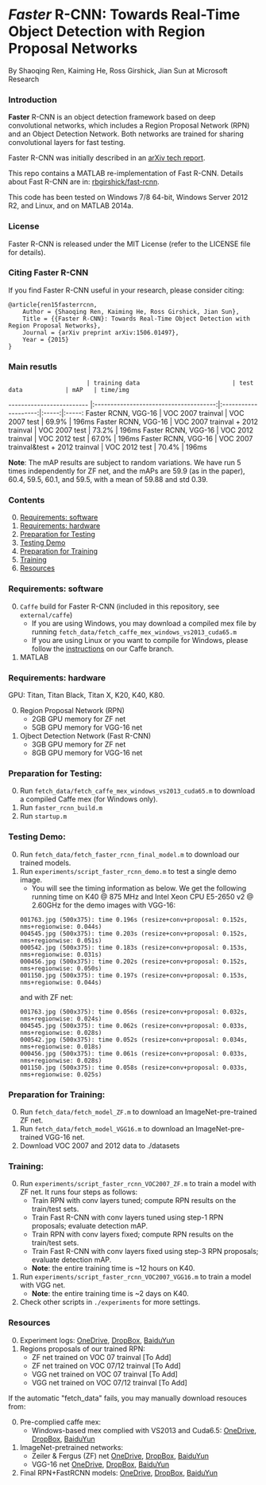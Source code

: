 # *Faster* R-CNN: Towards Real-Time Object Detection with Region Proposal Networks

By Shaoqing Ren, Kaiming He, Ross Girshick, Jian Sun at Microsoft Research

### Introduction

**Faster** R-CNN is an object detection framework based on deep convolutional networks, which includes a Region Proposal Network (RPN) and an Object Detection Network. Both networks are trained for sharing convolutional layers for fast testing. 

Faster R-CNN was initially described in an [arXiv tech report](http://arxiv.org/abs/1506.01497).

This repo contains a MATLAB re-implementation of Fast R-CNN. Details about Fast R-CNN are in: [rbgirshick/fast-rcnn](https://github.com/rbgirshick/fast-rcnn).

This code has been tested on Windows 7/8 64-bit, Windows Server 2012 R2, and Linux, and on MATLAB 2014a.

### License

Faster R-CNN is released under the MIT License (refer to the LICENSE file for details).

### Citing Faster R-CNN

If you find Faster R-CNN useful in your research, please consider citing:

    @article{ren15fasterrcnn,
        Author = {Shaoqing Ren, Kaiming He, Ross Girshick, Jian Sun},
        Title = {{Faster R-CNN}: Towards Real-Time Object Detection with Region Proposal Networks},
        Journal = {arXiv preprint arXiv:1506.01497},
        Year = {2015}
    }

### Main resutls
                          | training data                          | test data            | mAP   | time/img
------------------------- |:--------------------------------------:|:--------------------:|:-----:|:-----:
Faster RCNN, VGG-16       | VOC 2007 trainval                      | VOC 2007 test        | 69.9% | 196ms
Faster RCNN, VGG-16       | VOC 2007 trainval + 2012 trainval      | VOC 2007 test        | 73.2% | 196ms
Faster RCNN, VGG-16       | VOC 2012 trainval                      | VOC 2012 test        | 67.0% | 196ms
Faster RCNN, VGG-16       | VOC 2007 trainval&test + 2012 trainval | VOC 2012 test        | 70.4% | 196ms

**Note**: The mAP results are subject to random variations. We have run 5 times independently for ZF net, and the mAPs are 59.9 (as in the paper), 60.4, 59.5, 60.1, and 59.5, with a mean of 59.88 and std 0.39.


### Contents
0. [Requirements: software](#requirements-software)
0. [Requirements: hardware](#requirements-hardware)
0. [Preparation for Testing](#preparation-for-testing)
0. [Testing Demo](#testing-demo)
0. [Preparation for Training](#preparation-for-training)
0. [Training](#training)
0. [Resources](#resources)


### Requirements: software

0. `Caffe` build for Faster R-CNN (included in this repository, see `external/caffe`)
    - If you are using Windows, you may download a compiled mex file by running `fetch_data/fetch_caffe_mex_windows_vs2013_cuda65.m`
    - If you are using Linux or you want to compile for Windows, please follow the [instructions](https://github.com/ShaoqingRen/caffe/tree/faster-R-CNN) on our Caffe branch.
0.	MATLAB
 
    
### Requirements: hardware

GPU: Titan, Titan Black, Titan X, K20, K40, K80.

0. Region Proposal Network (RPN)
    - 2GB GPU memory for ZF net
    - 5GB GPU memory for VGG-16 net
0. Ojbect Detection Network (Fast R-CNN)
    - 3GB GPU memory for ZF net
    - 8GB GPU memory for VGG-16 net


### Preparation for Testing:
0.	Run `fetch_data/fetch_caffe_mex_windows_vs2013_cuda65.m` to download a compiled Caffe mex (for Windows only).
0.	Run `faster_rcnn_build.m`
0.	Run `startup.m`


### Testing Demo:
0.	Run `fetch_data/fetch_faster_rcnn_final_model.m` to download our trained models.
0.	Run `experiments/script_faster_rcnn_demo.m` to test a single demo image.
    - You will see the timing information as below. We get the following running time on K40 @ 875 MHz and Intel Xeon CPU E5-2650 v2 @ 2.60GHz for the demo images with VGG-16:
	```Shell
	001763.jpg (500x375): time 0.196s (resize+conv+proposal: 0.152s, nms+regionwise: 0.044s)
	004545.jpg (500x375): time 0.203s (resize+conv+proposal: 0.152s, nms+regionwise: 0.051s)
	000542.jpg (500x375): time 0.183s (resize+conv+proposal: 0.153s, nms+regionwise: 0.031s)
	000456.jpg (500x375): time 0.202s (resize+conv+proposal: 0.152s, nms+regionwise: 0.050s)
	001150.jpg (500x375): time 0.197s (resize+conv+proposal: 0.153s, nms+regionwise: 0.044s)
	```
	and with ZF net:
	```Shell
	001763.jpg (500x375): time 0.056s (resize+conv+proposal: 0.032s, nms+regionwise: 0.024s)
	004545.jpg (500x375): time 0.062s (resize+conv+proposal: 0.033s, nms+regionwise: 0.028s)
	000542.jpg (500x375): time 0.052s (resize+conv+proposal: 0.034s, nms+regionwise: 0.018s)
	000456.jpg (500x375): time 0.061s (resize+conv+proposal: 0.033s, nms+regionwise: 0.028s)
	001150.jpg (500x375): time 0.058s (resize+conv+proposal: 0.033s, nms+regionwise: 0.025s)
	```

### Preparation for Training:
0.	Run `fetch_data/fetch_model_ZF.m` to download an ImageNet-pre-trained ZF net.
0.	Run `fetch_data/fetch_model_VGG16.m` to download an ImageNet-pre-trained VGG-16 net.
0.	Download VOC 2007 and 2012 data to ./datasets


### Training:
0. Run `experiments/script_faster_rcnn_VOC2007_ZF.m` to train a model with ZF net. It runs four steps as follows:
    - Train RPN with conv layers tuned; compute RPN results on the train/test sets.
    - Train Fast R-CNN with conv layers tuned using step-1 RPN proposals; evaluate detection mAP.
    - Train RPN with conv layers fixed; compute RPN results on the train/test sets. 
    - Train Fast R-CNN with conv layers fixed using step-3 RPN proposals; evaluate detection mAP.
    - **Note**: the entire training time is ~12 hours on K40.
0. Run `experiments/script_faster_rcnn_VOC2007_VGG16.m` to train a model with VGG net.
    - **Note**: the entire training time is ~2 days on K40.
0. Check other scripts in `./experiments` for more settings.

### Resources

0. Experiment logs: [OneDrive](https://onedrive.live.com/download?resid=4006CBB8476FF777!17290&authkey=!AGhH4z667tHYYEw&ithint=file%2czip), [DropBox](https://www.dropbox.com/s/wu841r7zmebjp6r/faster_rcnn_logs.zip?dl=0), [BaiduYun](http://pan.baidu.com/s/1nt48EJB)
0. Regions proposals of our trained RPN:
    - ZF net trained on VOC 07 trainval [To Add]
    - ZF net trained on VOC 07/12 trainval [To Add]
    - VGG net trained on VOC 07 trainval [To Add]
    - VGG net trained on VOC 07/12 trainval [To Add]

If the automatic "fetch_data" fails, you may manually download resouces from:

0. Pre-complied caffe mex:
    - Windows-based mex complied with VS2013 and Cuda6.5: [OneDrive](https://onedrive.live.com/download?resid=4006CBB8476FF777!17255&authkey=!AHOIeRzQKCYXD3U&ithint=file%2czip), [DropBox](https://www.dropbox.com/s/m6sg347tiaqpcwy/caffe_mex.zip?dl=0), [BaiduYun](http://pan.baidu.com/s/1i3m0i0H)
0. ImageNet-pretrained networks:
    - Zeiler & Fergus (ZF) net [OneDrive](https://onedrive.live.com/download?resid=4006CBB8476FF777!17255&authkey=!AHOIeRzQKCYXD3U&ithint=file%2czip), [DropBox](https://www.dropbox.com/s/sw58b2froihzwyf/model_ZF.zip?dl=0), [BaiduYun](http://pan.baidu.com/s/1sj3K21B)
    - VGG-16 net [OneDrive](https://onedrive.live.com/download?resid=4006CBB8476FF777!17319&authkey=!APSc546R6TbCCl4&ithint=file%2czip), [DropBox](https://www.dropbox.com/s/z5rrji25uskha73/model_VGG16.zip?dl=0), [BaiduYun](http://pan.baidu.com/s/1dDoAna5)
0. Final RPN+FastRCNN models: [OneDrive](https://onedrive.live.com/download?resid=4006CBB8476FF777!17292&authkey=!AFCIads9CKr5-4s&ithint=file%2czip), [DropBox](https://www.dropbox.com/s/jswrnkaln47clg2/faster_rcnn_final_model.zip?dl=0), [BaiduYun](http://pan.baidu.com/s/1hq2brlq)


